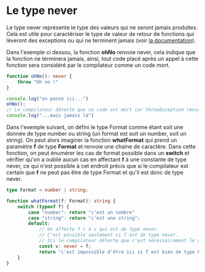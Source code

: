 # Le type never
Le type never représente le type des valeurs qui ne seront jamais produites. Cela est utile pour caractériser le type de valeur de retour de fonctions qui lèveront des exceptions ou qui ne terminent jamais (voir [la documentation](https://www.typescriptlang.org/docs/handbook/2/narrowing.html#the-never-type)).

Dans l'exemple ci dessou, la fonction **ohNo** renvoie never, cela indique que la fonction ne terminera jamais, ainsi, tout code placé après un appel à cette fonction sera considéré par le compilateur comme un code mort.

```typescript
function ohNo(): never {
    throw "Oh no !"
}

console.log("on passe ici...")
ohNo();
// Le compilateur détecte que ce code est mort car throwException renvoie never
console.log("...mais jamais là")
```

Dans l'exemple suivant, on défini le type Format comme étant soit une donnée de type number ou string (un format est soit un number, soit un string). On peut alors imaginer la fonction **whatFormat** qui prend un paramètre **f** de type **Format** et renvoie une chaine de caractère. Dans cette fonction, on peut énumérer les cas de format possible dans un **switch** et vérifier qu'on a oublié aucun cas en affectant **f** à une constante de type never, ce qui n'est possible à cet endroit précis que si le compilateur est certain que **f** ne peut pas être de type Format et qu'il est donc de type never.

```typescript
type Format = number | string;

function whatFormat(f: Format): string {
    switch (typeof f) {
        case "number": return "c'est un nombre"
        case "string": return "c'est une string";
        default: 
            // On affecte f ) à v qui est de type never.
            // C'est possible seulement si f est de type never.
            // Ici le compilateur détecte que c'est nécessairement le cas.
            const v: never = f;
            return "c'est impossible d'être ici si f est bien de type Format";
    }
}
```


